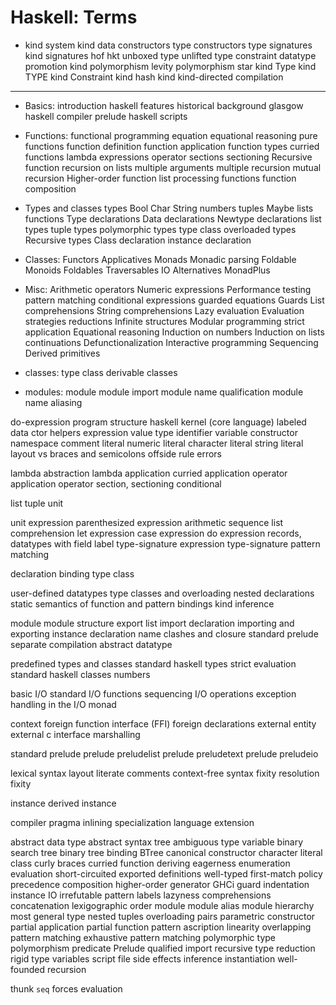 # Haskell: Terms



* kind system
kind
data constructors
type constructors
type signatures
kind signatures
hof
hkt
unboxed type
unlifted type
constraint
datatype promotion
kind polymorphism
levity polymorphism
star kind
Type kind
TYPE kind
Constraint kind
hash kind
kind-directed compilation



---


* Basics:
introduction
haskell features
historical background
glasgow haskell compiler
prelude
haskell scripts

* Functions:
functional programming
equation
equational reasoning
pure functions
function definition
function application
function types
curried functions
lambda expressions
operator sections
sectioning
Recursive function
recursion on lists
multiple arguments
multiple recursion
mutual recursion
Higher-order function
list processing functions
function composition

* Types and classes
types
Bool
Char
String
numbers
tuples
Maybe
lists
functions
Type declarations
Data declarations
Newtype declarations
list types
tuple types
polymorphic types
type class
overloaded types
Recursive types
Class declaration
instance declaration

* Classes:
Functors
Applicatives
Monads
Monadic parsing
Foldable
Monoids
Foldables
Traversables
IO
Alternatives
MonadPlus

* Misc:
Arithmetic operators
Numeric expressions
Performance testing
pattern matching
conditional expressions
guarded equations
Guards
List comprehensions
String comprehensions
Lazy evaluation
Evaluation strategies
reductions
Infinite structures
Modular programming
strict application
Equational reasoning
Induction on numbers
Induction on lists
continuations
Defunctionalization
Interactive programming
Sequencing
Derived primitives



* classes:
type class
derivable classes

* modules:
module
module import
module name qualification
module name aliasing



do-expression
program structure
haskell kernel (core language)
labeled data ctor helpers
expression
value
type
identifier
variable
constructor
namespace
comment
literal
numeric literal
character literal
string literal
layout vs braces and semicolons
offside rule
errors

lambda abstraction
lambda application
curried application
operator application
operator
section, sectioning
conditional

list
tuple
unit

unit expression
parenthesized expression
arithmetic sequence
list comprehension
let expression
case expression
do expression
records, datatypes with field label
type-signature
expression type-signature
pattern matching

declaration
binding
type class

user-defined datatypes
type classes and overloading
nested declarations
static semantics of function and pattern bindings
kind inference

module
module structure
export list
import declaration
importing and exporting instance declaration
name clashes and closure
standard prelude
separate compilation
abstract datatype

predefined types and classes
standard haskell types
strict evaluation
standard haskell classes
numbers

basic I/O
standard I/O functions
sequencing I/O operations
exception handling in the I/O monad

context
foreign function interface (FFI)
foreign declarations
external entity
external c interface
marshalling

standard prelude
prelude preludelist
prelude preludetext
prelude preludeio

lexical syntax
layout
literate comments
context-free syntax
fixity resolution
fixity

instance
derived instance

compiler pragma
inlining
specialization
language extension

abstract data type
abstract syntax tree
ambiguous type variable
binary search tree
binary tree
binding
BTree
canonical constructor
character literal
class
curly braces
curried function
deriving
eagerness
enumeration
evaluation
short-circuited
exported definitions
well-typed
first-match policy
precedence
composition
higher-order
generator
GHCi
guard
indentation
instance
IO
irrefutable pattern
labels
lazyness
comprehensions
concatenation
lexigographic order
module
module alias
module hierarchy
most general type
nested tuples
overloading
pairs
parametric constructor
partial application
partial function
pattern
ascription
linearity
overlapping
pattern matching
exhaustive pattern matching
polymorphic type
polymorphism
predicate
Prelude
qualified import
recursive type
reduction
rigid type variables
script file
side effects
inference
instantiation
well-founded recursion

thunk
`seq` forces evaluation
